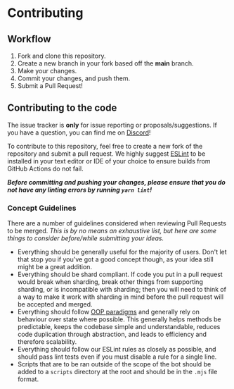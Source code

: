 # Contributing

## Workflow

1. Fork and clone this repository.
2. Create a new branch in your fork based off the **main** branch.
3. Make your changes.
4. Commit your changes, and push them.
5. Submit a Pull Request!

## Contributing to the code

The issue tracker is **only** for issue reporting or proposals/suggestions. If you have a question, you can find me on [Discord]!

To contribute to this repository, feel free to create a new fork of the repository and submit a pull request. We highly
suggest [ESLint] to be installed in your text editor or IDE of your choice to ensure builds from GitHub Actions do not
fail.

**_Before committing and pushing your changes, please ensure that you do not have any linting errors by running
`yarn lint`!_**

### Concept Guidelines

There are a number of guidelines considered when reviewing Pull Requests to be merged. _This is by no means an
exhaustive list, but here are some things to consider before/while submitting your ideas._

-   Everything should be generally useful for the majority of users. Don't let that stop you if you've got a
    good concept though, as your idea still might be a great addition.
-   Everything should be shard compliant. If code you put in a pull request would break when sharding, break other things
    from supporting sharding, or is incompatible with sharding; then you will need to think of a way to make it work with
    sharding in mind before the pull request will be accepted and merged.
-   Everything should follow [OOP paradigms][oop paradigms] and generally rely on behaviour over state where possible.
    This generally helps methods be predictable, keeps the codebase simple and understandable, reduces code duplication
    through abstraction, and leads to efficiency and therefore scalability.
-   Everything should follow our ESLint rules as closely as possible, and should pass lint tests even if you must disable
    a rule for a single line.
-   Scripts that are to be ran outside of the scope of the bot should be added to a `scripts` directory at the root and
    should be in the `.mjs` file format.

<!-- Link Dump -->

[discord]: https://discord.com/users/208016830491525120
[eslint]: https://eslint.org/
[node.js]: https://nodejs.org/en/download/
[yarn]: https://yarnpkg.com/getting-started/install
[oop paradigms]: https://en.wikipedia.org/wiki/Object-oriented_programming
